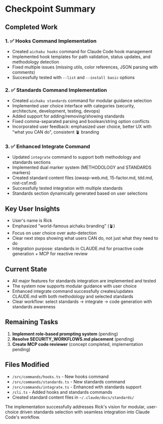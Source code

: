 # Checkpoint Summary

## Completed Work

### 1. ✅ Hooks Command Implementation

- Created `aichaku hooks` command for Claude Code hook management
- Implemented hook templates for path validation, status updates, and
  methodology detection
- Fixed multiple issues (missing utils, color references, JSON parsing with
  comments)
- Successfully tested with `--list` and `--install basic` options

### 2. ✅ Standards Command Implementation

- Created `aichaku standards` command for modular guidance selection
- Implemented user choice interface with categories (security, architecture,
  development, testing, devops)
- Added support for adding/removing/showing standards
- Fixed comma-separated parsing and boolean/string option conflicts
- Incorporated user feedback: emphasized user choice, better UX with "what you
  CAN do", consistent 🪴 branding

### 3. ✅ Enhanced Integrate Command

- Updated `integrate` command to support both methodology and standards sections
- Implemented dual marker system (METHODOLOGY and STANDARDS markers)
- Created standard content files (owasp-web.md, 15-factor.md, tdd.md,
  nist-csf.md)
- Successfully tested integration with multiple standards
- Standards section dynamically generated based on user selections

## Key User Insights

- User's name is Rick
- Emphasized "world-famous aichaku branding" (🪴)
- Focus on user choice over auto-detection
- Clear next steps showing what users CAN do, not just what they need to do
- Integration purpose: standards in CLAUDE.md for proactive code generation +
  MCP for reactive review

## Current State

- All major features for standards integration are implemented and tested
- The system now supports modular guidance with user choice
- Enhanced integrate command successfully creates/updates CLAUDE.md with both
  methodology and selected standards
- Clear workflow: select standards → integrate → code generation with standards
  awareness

## Remaining Tasks

1. **Implement role-based prompting system** (pending)
2. **Resolve SECURITY_WORKFLOWS.md placement** (pending)
3. **Create MCP code reviewer** (concept completed, implementation pending)

## Files Modified

- `/src/commands/hooks.ts` - New hooks command
- `/src/commands/standards.ts` - New standards command
- `/src/commands/integrate.ts` - Enhanced with standards support
- `/cli.ts` - Added hooks and standards commands
- Created standard content files in `~/.claude/docs/standards/`

The implementation successfully addresses Rick's vision for modular, user-choice
driven standards selection with seamless integration into Claude Code's
workflow.
